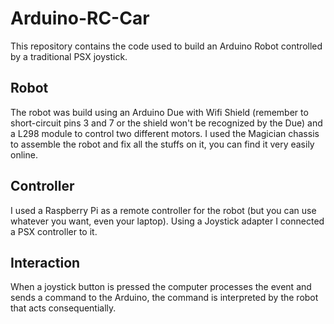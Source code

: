 Arduino-RC-Car
==============

This repository contains the code used to build an Arduino Robot controlled by a traditional PSX joystick.

Robot
-----

The robot was build using an Arduino Due with Wifi Shield (remember to short-circuit pins 3 and 7 or the shield won't be recognized by the Due) and a L298 module to control two different motors.
I used the Magician chassis to assemble the robot and fix all the stuffs on it, you can find it very easily online.


Controller
----------

I used a Raspberry Pi as a remote controller for the robot (but you can use whatever you want, even your laptop). Using a Joystick adapter I
connected a PSX controller to it.

Interaction
-----------

When a joystick button is pressed the computer processes the event and sends a command to the Arduino, the command is interpreted by the robot
that acts consequentially.
